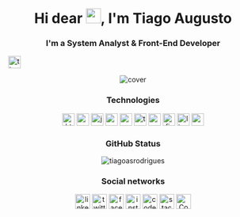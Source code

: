 <h1 align="center">Hi dear <img src="https://raw.githubusercontent.com/kaueMarques/kaueMarques/master/hi.gif" width="30px">, I'm Tiago Augusto</h1>
<h3 align="center">I'm a System Analyst & Front-End Developer</h3>

<p align="left"> 
  <img src="https://komarev.com/ghpvc/?username=tiagoasrodrigues" alt="tiagoasrodrigues"  height="25"/>
</p>

<p align="center">
  <img src=https://i.ibb.co/S6jpYPc/BANNER-TIAGO-FRONT-END-DEVELOPER-DESC-BORDER.png alt="cover" style="border-radius:5%">
</p>

<h3 align="center">Technologies</h3>
<p align="center">
<img src="https://cdn.jsdelivr.net/gh/devicons/devicon/icons/html5/html5-plain.svg" alt="html5"  width="25" height="25"/>
  <img src="https://cdn.jsdelivr.net/gh/devicons/devicon/icons/css3/css3-plain.svg" alt="css3"  width="25" height="25"/>
  <img src="https://cdn.jsdelivr.net/gh/devicons/devicon/icons/javascript/javascript-plain.svg" alt="javascript" width="25" height="25"/>
  <img src="https://cdn.jsdelivr.net/gh/devicons/devicon/icons/react/react-original.svg" alt="reactjs" width="25" height="25"/>
  <img src="https://i.ibb.co/NVZS8BJ/nextjs.png" alt="nextjs" width="25" height="25"/>
  <img src="https://cdn.jsdelivr.net/gh/devicons/devicon/icons/typescript/typescript-plain.svg" alt="typescript" width="25" height="25"/>
  <img src="https://cdn.jsdelivr.net/gh/devicons/devicon/icons/sass/sass-original.svg" alt="sass"  width="25" height="25"/>
  <img src="https://cdn.jsdelivr.net/gh/devicons/devicon/icons/firebase/firebase-plain.svg" alt="firebase" width="25" height="25"/>
  <img src="https://cdn.jsdelivr.net/gh/devicons/devicon/icons/linux/linux-original.svg" alt="linux" width="25" height="25"/>
  <img src="https://cdn.jsdelivr.net/gh/devicons/devicon/icons/canva/canva-original.svg" alt="canva" width="25" height="25"/>
</p>

<h3 align="center">GitHub Status</h3>

<p align="center"border="0">
<img src="https://github-readme-stats.vercel.app/api?username=tiagoasrodrigues&show_icons=true" alt="tiagoasrodrigues"/> 
</p>

<h3 align="center">Social networks</h3>

<p align="center">  
  <a href="https://www.linkedin.com/in/dev-tiago-augusto/" target="blank"><img align="center" src="https://i.ibb.co/Bzd7FPk/linkedin.png" alt="linkedin" border="0" height="30" width="30" /></a>
  <a href="https://twitter.com/tiagoasrodrigs" target="blank"><img align="center" src="https://i.ibb.co/SfgjdCw/twitter.png" alt="twitter" border="0" height="30" width="30" /></a>
  <a href="https://www.facebook.com/tiagoaugustodossantosrodrigues/" target="blank"><img align="center" src="https://i.ibb.co/f881qSD/facebook.png" alt="facebook" border="0" height="30" width="30" /></a>
  <a href="https://www.instagram.com/tiagoaugustosr/" target="blank"><img align="center" src="https://i.ibb.co/dQZJwCm/instagram.png" alt="instagram" border="0" height="30" width="30" /></a>
  <a href="https://codepen.io/tiagoasrodrigues" target="blank"><img align="center" src="https://i.ibb.co/FDpMkvx/codepen.png" alt="codepen" border="0" height="30" width="30" /></a>
  <a href="https://stackexchange.com/users/19998098/tiago-augusto" target="blank"><img align="center" img src="https://i.ibb.co/5BNRDzJ/stack-overflow.png" alt="stack-overflow" border="0" height="30" width="30" /></a>
  <a href="https://codesandbox.io/u/tiagoasrodrigues" target="blank"><img align="center" src="https://i.ibb.co/R07C9vr/Code-Sandbox.png" alt="Code-Sandbox" border="0" height="30" width="30" /></a>
</p>

 <!-- Add features
 ### Autor <a id="autor"> </a>

---
<a href="https://github.com/Seu-perfil" style="text-decoration: none;">
<img style="border-radius: 50%;" src="url-de-alguma-imagem-por-exemplo-do-github"/>

<br />
<span> Feito com ❤️ por Seu Nome 👋 Entre em contato! </span> 
</a> 
-->

<!--
- 📫 How to reach me **tiagoasrodrigues@protonmail.com** and <img border="" width="15" height="15" text-align="center" src="https://user-     images.githubusercontent.com/68797494/110377289-fd38a480-8032-11eb-8b3c-27450410686a.png"></a></center> @tiagoasrodrigues

**tiagoasrodrigues/tiagoasrodrigues** is a ✨ _special_ ✨ repository because its `README.md` (this file) appears on your GitHub profile.

Here are some ideas to get you started:

- 🔭 I’m currently working on ...
- 🌱 I’m currently learning ...
- 👯 I’m looking to collaborate on ...
- 🤔 I’m looking for help with ...
- 💬 Ask me about ...
- 📫 How to reach me: ...
- 😄 Pronouns: ...
- ⚡ Fun fact: ...

[![Instagram Badge](https://img.shields.io/badge/-tiagoaugustosr-black?style=flat-square&labelColor=black&logo=instagram&logoColor=white&link=https://www.instagram.com/tiagoaugustosr/)](https://www.instagram.com/tiagoaugustosr/)
[![Linkedin Badge](https://img.shields.io/badge/-Tiago%20Augusto-black?style=flat-square&logo=Linkedin&logoColor=white&link=https://www.linkedin.com/in/dev-tiago-augusto/)](https://www.linkedin.com/in/dev-tiago-augusto/)
-->
